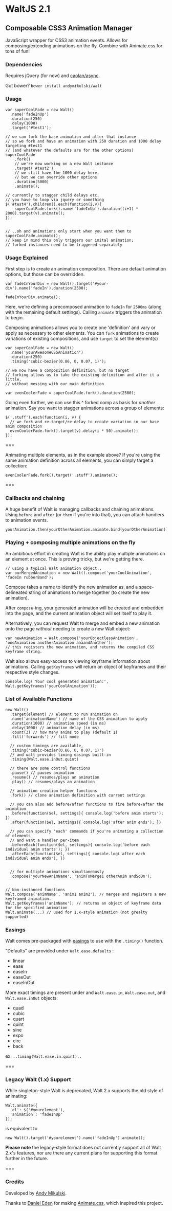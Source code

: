 # WaltJS 2.1
## Composable CSS3 Animation Manager

JavaScript wrapper for CSS3 animation events. Allows for composing/extending animations on the fly. Combine with Animate.css for tons of fun!

### Dependencies
Requires jQuery (for now) and [caolan/async](https://github.com/caolan/async).

Got bower? `bower install andymikulski/walt`


### Usage

```
var superCoolFade = new Walt()
  .name('fadeInUp')
  .duration(250)
  .delay(1000)
  .target('#test1');

// we can fork the base animation and alter that instance
// so we fork and have an animation with 250 duration and 1000 delay targeting #test1
// (and whatever the defaults are for the other options)
superCoolFade
    .fork()
    // we're now working on a new Walt instance
    .target('#test2')
    // we still have the 1000 delay here,
    // but we can override other options
    .duration(5000)
    .animate();

// currently to stagger child delays etc,
// you have to loop via jquery or something
$('#test4').children().each(function(i,v){
    superCoolFade.fork().name('fadeInUp').duration((i+1) * 2000).target(v).animate();
});


// ..oh and animations only start when you want them to
superCoolFade.animate();
// keep in mind this only triggers our inital animation;
// forked instances need to be triggered separately
```

### Usage Explained

First step is to create an animation composition. There are default animation options, but those can be overridden.

```
var fadeInYourDiv = new Walt().target('#your-div').name('fadeIn').duration(2500);

fadeInYourDiv.animate();
```
Here, we're defining a precomposed animation to `fadeIn` for `2500ms` (along with the remaining default settings).
Calling `animate` triggers the animation to begin.


Composing animations allows you to create one 'definition' and vary or apply as necessary to other elements.
You can `fork` animations to create variations of existing compositions, and use `target` to set the element(s)

```
var superCoolFade = new Walt()
  .name('yourAwesomeCSSAnimation')
  .duration(250)
  .timing('cubic-bezier(0.86, 0, 0.07, 1)');

// we now have a composition definition, but no target
// forking allows us to take the existing definition and alter it a little,
// without messing with our main definition

var evenCoolerFade = superCoolFade.fork().duration(2500);
```

Going even further, we can use this ^ forked comp as basis for _another_ animation.
Say you want to stagger animations across a group of elements:

```
$('.stuff').each(function(i, v) {
  // we fork and re-target/re-delay to create variation in our base anim composition
  evenCoolerFade.fork().target(v).delay(i * 50).animate();
});
```

===

Animating multiple elements, as in the example above? If you're using the same animation definition
across all elements, you can simply target a collection:
```
evenCoolerFade.fork().target('.stuff').animate();
```

===

### Callbacks and chaining

A huge benefit of Walt is managing callbacks and chaining animations.
Using `before` and `after` (or `then` if you're into that), you can attach handlers to animation events.


```
yourAnimation.then(yourOtherAnimation.animate.bind(yourOtherAnimation)).animate();
```



### Playing + composing multiple animations on the fly

An ambitious effort in creating Walt is the ability play multiple animations on an element at once. This is proving tricky, but we're getting there.

```
// using a typical Walt animation object..
var ourMergedAnimation = new Walt().compose('yourCoolAnimation', 'fadeIn rubberBand');
```
Compose takes a name to identify the new animation as, and a space-delineated string of animations to merge together (to create the new animation).

After `compose`-ing, your generated animation will be created and embedded into the page, and the current animation object will set itself to play it.

Alternatively, you can request Walt to merge and embed a new animation onto the page _without_ needing to create a new Walt object:

```
var newAnimation = Walt.compose('yourObjectlessAnimation', 'oneAnimation anotherAnimation aaaandAnother');
// this registers the new animation, and returns the compiled CSS keyframe string.
```

Walt also allows easy-access to viewing keyframe information about animations. Calling `getKeyframes` will return an object of keyframes and their respective style changes.

```
console.log('Your cool generated animation:', Walt.getKeyframes('yourCoolAnimation'));
```


### List of Available Functions


```
new Walt()
  .target(element) // element to run animation on
  .name('animationName') // name of the CSS animation to apply
  .duration(1000) // animation speed (in ms)
  .delay(1000) // animation delay (in ms)
  .count(3) // how many anims to play (default 1)
  .fill('forwards') // fill mode
  
  // custom timings are available,
  .timing('cubic-bezier(0.86, 0, 0.07, 1)')
  // and walt provides timing easings built-in
  .timing(Walt.ease.inOut.quint)

  // there are some control functions
  .pause() // pauses animation
  .resume() // resumes/plays an animation
  .play() // resumes/plays an animation

  // animation creation helper functions
  .fork() // clone animation definition with current settings

  // you can also add before/after functions to fire before/after the animation
  .before(function($el, settings){ console.log('before anim starts'); })
  .after(function($el, settings){ console.log('after anim ends'); })

  // you can specify 'each' commands if you're animating a collection of elements
  // and want a handler per-item
  .beforeEach(function($el, settings){ console.log('before each individual anim starts'); })
  .afterEach(function($el, settings){ console.log('after each individual anim ends'); })


  // for multiple animations simultaneously
  .compose('yourNewAnimName', 'animToMerge1 otherAnim andSoOn');


// Non-instanced functions
Walt.compose('animName', 'anim1 anim2'); // merges and registers a new keyframed animation.
Walt.getKeyframes('animName'); // returns an object of keyframe data for the specified animation
Walt.animate(...) // used for 1.x-style animation (not grealty supported)
```


### Easings

Walt comes pre-packaged with [easings](http://easings.net) to use with the `.timing()` function.


"Defaults" are provided under `Walt.ease.defaults` :
- linear
- ease
- easeIn
- easeOut
- easeInOut

More exact timings are present under and `Walt.ease.in`, `Walt.ease.out`, and `Walt.ease.inOut` objects:
- quad
- cubic
- quart
- quint
- sine
- expo
- circ
- back

ex: `..timing(Walt.ease.in.quint)..`


===


### Legacy Walt (1.x) Support

While singleton-style Walt is deprecated, Walt 2.x supports the old style of animating:

```
Walt.animate({
  'el': $('#yourelement'),
  'animation': 'fadeInUp'
});
```

is equivalent to

```
new Walt().target('#yourelement').name('fadeInUp').animate();
```

**Please note** the legacy-style format does not currently support all of Walt 2.x's features, nor are there any current plans for supporting this format further in the future.


===


### Credits

Developed by [Andy Mikulski](http://www.andymikulski.com/).

Thanks to [Daniel Eden](https://daneden.me/) for making [Animate.css](https://daneden.github.io/animate.css/), which inspired this project.
